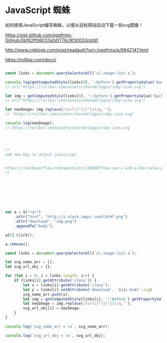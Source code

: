 # JavaScript 蜘蛛

如何使用JavaScript编写蜘蛛，以便从目标网站自动下载一些svg图像！


https://gist.github.com/xgqfrms-GitHub/0bf82ff06037a0d1776c9f30033cbfd1



http://www.cnblogs.com/post/readauth?url=/xgqfrms/p/6942147.html



https://rollbar.com/docs/


```js

const links = document.querySelectorAll(`ul.image-list a`);

console.log(getComputedStyle(links[0], ':before').getPropertyValue('background-image'));
// url("https://rollbar.com/assets/shared/logos/ruby-icon.svg")

let img = getComputedStyle(links[0], '::before').getPropertyValue('background-image');
// url("https://rollbar.com/assets/shared/logos/ruby-icon.svg")

let newImage= img.replace(/(url\(")|("\))/g,'');
// "https://rollbar.com/assets/shared/logos/ruby-icon.svg"

console.log(newImage);
// https://rollbar.com/assets/shared/logos/ruby-icon.svg




/*
add new key to object javascript


https://stackoverflow.com/questions/1168807/how-can-i-add-a-key-value-pair-to-a-javascript-object
*/








var a = $("<a>")
    .attr("href", "http://i.stack.imgur.com/L8rHf.png")
    .attr("download", "img.png")
    .appendTo("body");

a[0].click();

a.remove();
```


```js
const links = document.querySelectorAll(`ul.image-list a`);

let svg_name_arr = [];
let svg_url_obj = {};

for (let i = 0; i < links.length; i++) {
    if (links[i].getAttribute('class')) {
        let x = links[i].getAttribute('class');
        let y = links[i].setAttribute('download', `${i}-${x}`.svg)
        svg_name_arr.push(x);
        let img = getComputedStyle(links[i], '::before').getPropertyValue('background-image');
        let newImage = img.replace(/(url\(")|("\))/g,'');
        svg_url_obj[i] = newImage;
    }
}

console.log(`svg_name_arr = \n`, svg_name_arr);

console.log(`svg_url_obj = \n`, svg_url_obj);

```













